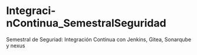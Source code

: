 # Integraci-nContinua_SemestralSeguridad
Semestral de Seguriad: Integración Continua con Jenkins, Gitea, Sonarqube y nexus
